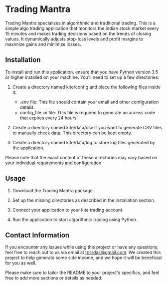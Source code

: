 # Trading Mantra
Trading Mantra specializes in algorithmic and traditional trading. This is a simple algo trading application that monitors the Indian stock market every 15 minutes and makes trading decisions based on the trends of closing values. It dynamically adjusts stop-loss levels and profit margins to maximize gains and minimize losses.

## Installation
To install and run this application, ensure that you have Python version 3.5 or higher installed on your machine. You'll need to set up a few directories:

1. Create a directory named kite/config and place the following files inside it:

    + .env file: This file should contain your email and other configuration details.
    + config_file.ini file: This file is required to generate an access code that expires every 24 hours.
2. Create a directory named kite/data/csv if you want to generate CSV files to manually check data. This directory can be kept empty.

3. Create a directory named kite/data/log to store log files generated by the application.

Please note that the exact content of these directories may vary based on your individual requirements and configuration.

## Usage
1. Download the Trading Mantra package.

2. Set up the missing directories as described in the installation section.

3. Connect your application to your kite trading account.

4. Run the application to start algorithmic trading using Python.

## Contact Information
If you encounter any issues while using this project or have any questions, feel free to reach out to us via email at tnsrdas@gmail.com. We created this project to help generate some side income, and we hope it will be beneficial for you as well.

Please make sure to tailor the README to your project's specifics, and feel free to add more sections or details as needed.




